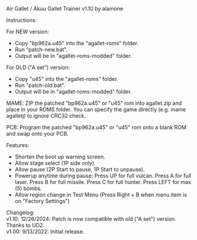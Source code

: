 Air Gallet / Akuu Gallet Trainer v1.10 by alamone

Instructions:

For NEW version:
- Copy "bp962a.u45" into the "agallet-roms" folder.
- Run "patch-new.bat".
- Output will be in "agallet-roms-modded" folder.

For OLD ("A set") version:
- Copy "u45" into the "agallet-roms" folder.
- Run "patch-old.bat".
- Output will be in "agallet-roms-modded" folder.

MAME: ZIP the patched "bp962a.u45" or "u45" rom into agallet.zip and place in your ROMS folder.
      You can specify the game directly (e.g. mame agalletj) to ignore CRC32 check.

PCB: Program the patched "bp962a.u45" or "u45" rom onto a blank ROM and swap onto your PCB.

Features:
- Shorten the boot up warning screen.
- Allow stage select (1P side only).
- Allow pause (2P Start to pause, 1P Start to unpause).
- Powerup anytime during pause:
  Press UP for full vulcan.
  Press A for full laser.
  Press B for full missile.
  Press C for full hunter.
  Press LEFT for max (5) bombs.
- Allow region change in Test Menu (Press Right + B when menu item is on "Factory Settings")

Changelog: <br />
v1.10: 12/26/2024: Patch is now compatible with old ("A set") version.  Thanks to UD2. <br />
v1.00: 9/13/2022: Initial release. <br />
